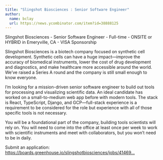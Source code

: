 ```yaml
---
title: "Slingshot Biosciences : Senior Software Engineer"
author:
  name: bclay
  url: https://news.ycombinator.com/item?id=38888125
---
```

Slingshot Biosciences - Senior Software Engineer - Full-time - ONSITE or HYBRID in Emeryville, CA - VISA Sponsorship

Slingshot Biosciences is a biotech company focused on synthetic cell development. Synthetic cells can have a huge impact—improve the accuracy of biomedical instruments, lower the cost of drug development and diagnostics, and make healthcare more accessible around the world. We’ve raised a Series A round and the company is still small enough to know everyone.

I’m looking for a mission-driven senior software engineer to build out tools for processing and visualizing scientific data. An ideal candidate has worked on a small-to-medium web app before with modern tools. The stack is React, TypeScript, Django, and GCP—full-stack experience is a requirement to be considered for the role but experience with all of those specific tools is not necessary.

You will be a foundational part of the company, building tools scientists will rely on. You will need to come into the office at least once per week to work with scientific instruments and meet with collaborators, but you won’t need to be in daily.

Submit an application: <a href="https:&#x2F;&#x2F;boards.greenhouse.io&#x2F;slingshotbiosciences&#x2F;jobs&#x2F;4146973007" rel="nofollow">https:&#x2F;&#x2F;boards.greenhouse.io&#x2F;slingshotbiosciences&#x2F;jobs&#x2F;41469...</a>
